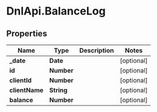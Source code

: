 # DnlApi.BalanceLog

## Properties
Name | Type | Description | Notes
------------ | ------------- | ------------- | -------------
**_date** | **Date** |  | [optional] 
**id** | **Number** |  | [optional] 
**clientId** | **Number** |  | [optional] 
**clientName** | **String** |  | [optional] 
**balance** | **Number** |  | [optional] 


